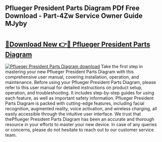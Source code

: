## Pflueger President Parts Diagram PDf Free Download - Part-4Zw Service Owner Guide MJyby

# <h2><a href="http://dfo19k.blite.top/?on=Pflueger+President+Parts+Diagram">🔗Download New 👉🔴 Pflueger President Parts Diagram</a></h2>

[![Pflueger President Parts Diagram download](https://i.imgur.com/lujVjoI.png)](http://dfo19k.blite.top/?on=Pflueger+President+Parts+Diagram)
Take the first step in mastering your new Pflueger President Parts Diagram with this comprehensive user manual, covering installation, operation, and maintenance. Before using your Pflueger President Parts Diagram, please refer to this user manual for detailed instructions on product setup, operation, and troubleshooting. It includes step-by-step guides for using each feature, as well as important safety information. Pflueger President Parts Diagram is packed with cutting-edge features, including facial recognition, augmented reality, voice activation, and wireless charging, all easily accessible through the intuitive user interface. We trust that thePflueger President Parts Diagram has been an accurate and thorough resource in your efforts to master your new device. In case of any queries or concerns, please do not hesitate to reach out to our customer service team.
